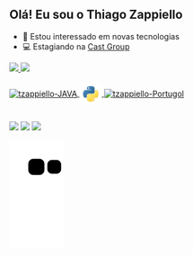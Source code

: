 ## Olá! Eu sou o Thiago Zappiello

- 👀 Estou interessado em novas tecnologias
- 💻 Estagiando na <a href="castgroup.com.br/pt/">Cast Group</a>

<div>
  <a href="https://github.com/TZappiello">
  <img height="180em" src="https://github-readme-stats.vercel.app/api?username=TZappiello&show_icons=true&theme=merko&include_all_commits=true&count_private=true"/>
  <img height="180em" src="https://github-readme-stats.vercel.app/api/top-langs/?username=TZappiello&layout=compact&langs_count=7&theme=merko"/>
</div>
<div style="display: inline_block"><br>

  <img align="center" alt="tzappiello-JAVA" height="40" width="40" src="https://cdn.jsdelivr.net/gh/devicons/devicon/icons/java/java-original.svg">
  <img align="center" alt="tzappiello-Python" height="40" width="40" src="https://raw.githubusercontent.com/github/explore/master/topics/python/python.png">
  <img align="center" alt="tzappiello-Portugol" height="40" width="40" src="http://lite.acad.univali.br/portugol/assets/img/logo.png">
  
</div>


##

<div>

  <a href="https://www.instagram.com/thiagozapiello/" target="_blank"><img src="https://img.shields.io/badge/-Instagram-%23E4405F?style=for-the-badge&logo=instagram&logoColor=white" target="blank"></a>
  <a href="https://www.facebook.com/profile.php?id=100011371610603" target="_blank"><img src="https://img.shields.io/badge/Facebook-1877F2?style=for-the-badge&logo=facebook&logoColor=white" target="blank"></a> 
  <a href="https://www.linkedin.com/in/thiago-zappiello/" target="_blank"><img src="https://img.shields.io/badge/-LinkedIn-%230077B5?style=for-the-badge&logo=linkedin&logoColor=white" target="_blank"></a> 
  
  
  ![Snake animation](https://github.com/TZappiello/TZappiello/blob/output/github-contribution-grid-snake.svg)
</div>

